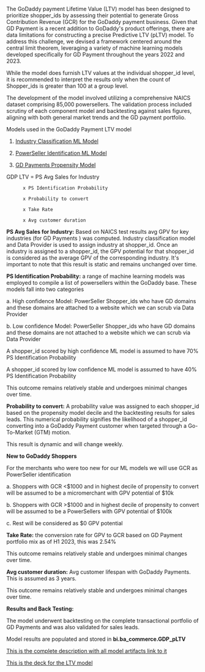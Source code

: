 The GoDaddy payment Lifetime Value (LTV) model has been designed to prioritize shopper_ids by assessing their potential to generate Gross Contribution Revenue (GCR) for the GoDaddy payment business. Given that GD Payment is a recent addition to GoDaddy's product offerings, there are data limitations for constructing a precise Predictive LTV (pLTV) model. To address this challenge, we devised a framework centered around the central limit theorem, leveraging a variety of machine learning models developed specifically for GD Payment throughout the years 2022 and 2023. 

 

While the model does furnish LTV values at the individual shopper_id level, it is recommended to interpret the results only when the count of Shopper_ids is greater than 100 at a group level. 

The development of the model involved utilizing a comprehensive NAICS dataset comprising 85,000 powersellers. The validation process included scrutiny of each component model and backtesting against sales figures, aligning with both general market trends and the GD payment portfolio. 

 

Models used in the GoDaddy Payment LTV model 

1. [Industry Classification ML Model](https://godaddy-corp.atlassian.net/wiki/spaces/DATAGOVCON/pages/3284467782/Industry+Classification+Model+Review+Basic+Tier) 

2. [PowerSeller Identification ML Model](https://github.com/gdcorp-dna/gdml-models-powerseller-identification) 

3. [GD Payments Propensity Model](https://godaddy-corp.atlassian.net/wiki/spaces/CTOPLAT/pages/3282715473/Powerseller+Payment+Model+Card) 

 

 

GDP LTV =     PS Avg Sales for Industry  

          x PS Identification Probability  

          x Probability to convert  

          x Take Rate 

          x Avg customer duration

 

 

**PS Avg Sales for Industry:** Based on NAICS test results avg GPV for key industries (for GD Payments ) was computed. Industry classification model and Data Provider is used to assign industry at shopper_id. Once an industry is assigned to a shopper_id, the GPV potential for that shopper_id is considered as the average GPV of the corresponding industry. It's important to note that this result is static and remains unchanged over time. 

 

**PS Identification Probability:** a range of machine learning models was employed to compile a list of powersellers within the GoDaddy base. These models fall into two categories 

 

a. High confidence Model:  PowerSeller Shopper_ids who have GD domains and these domains are attached to a website which we can scrub via Data Provider 

b. Low confidence Model: PowerSeller Shopper_ids who have GD domains and these domains are not attached to a website which we can scrub via Data Provider 

 

A shopper_id scored by high confidence ML model is assumed to have 70% PS Identification Probability 

A shopper_id scored by low confidence ML model is assumed to have 40% PS Identification Probability 

 

This outcome remains relatively stable and undergoes minimal changes over time. 

 

**Probability to convert:** A probability value was assigned to each shopper_id based on the propensity model decile and the backtesting results for sales leads. This numerical probability signifies the likelihood of a shopper_id converting into a GoDaddy Payment customer when targeted through a Go-To-Market (GTM) motion. 

 

This result is dynamic and will change weekly. 

 

**New to GoDaddy Shoppers** 

For the merchants who were too new for our ML models we will use GCR as PowerSeller identification 

a. Shoppers with GCR <$1000 and in highest decile of propensity to convert will be assumed to be a micromerchant with GPV potential of $10k 

b. Shoppers with GCR >$1000 and in highest decile of propensity to convert will be assumed to be a PowerSellers with GPV potential of $100k 

c. Rest will be considered as $0 GPV potential  

 

 

**Take Rate:**  the conversion rate for GPV to GCR based on GD Payment portfolio mix as of H1 2023, this was 2.54% 

 

This outcome remains relatively stable and undergoes minimal changes over time. 

 

**Avg customer duration:** Avg customer lifespan with GoDaddy Payments. This is assumed as 3 years. 

 

This outcome remains relatively stable and undergoes minimal changes over time. 

 

 

**Results and Back Testing:** 

 

The model underwent backtesting on the complete transactional portfolio of GD Payments and was also validated for sales leads.  

 

Model results are populated and stored in **bi.ba_commerce.GDP_pLTV** 


[This is the complete description with all model artifacts link to it](https://secureservernet-my.sharepoint.com/:w:/g/personal/sgupta1_godaddy_com/EZ0qi1pIychNoJa1_aRPZWIBJ5RW4kITi5vagLTh2Ggf8A?e=Kh4ERM)


[This is the deck for the LTV model](https://secureservernet-my.sharepoint.com/:p:/g/personal/sgupta1_godaddy_com/EUIw88kKKNBEqSwumC0L2zMBJVgRKI87yqUHv4BmquuACA?e=sxqU49)